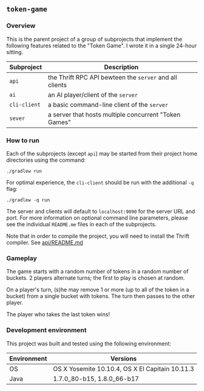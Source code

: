 ## `token-game`

### Overview

This is the parent project of a group of subprojects that implement the following features related 
to the "Token Game".  I wrote it in a single 24-hour sitting.

Subproject | Description
---------- | -----------
`api` | the Thrift RPC API bewteen the `server` and all clients
`ai` | an AI player/client of the `server`
`cli-client` | a basic command-line client of the `server`
`sever` | a server that hosts multiple concurrent "Token Games"


### How to run

Each of the subprojects (except `api`) may be started from their project home directories 
using the command:

```
./gradlew run
```

For optimal experience, the `cli-client` should be run with the additional `-q` flag:

```
./gradlew -q run
```

The server and clients will default to `localhost:9090` for the server URL and port.  For more 
information on optional command line parameters, please see the individual `README.me` files
in each of the subprojects.

Note that in order to compile the project, you will need to install the
Thrift compiler.  See [api/README.md](api/README.md)

### Gameplay

The game starts with a random number of tokens in a random number of buckets.
2 players alternate turns; the first to play is chosen at random.

On a player's turn, (s)he may remove 1 or more (up to all of the token in a
bucket) from a single bucket with tokens.  The turn then passes to the other
player.

The player who takes the last token wins!


### Development environment

This project was built and tested using the following environment:

Environment | Versions
----------- | --------
OS | OS X Yosemite 10.10.4, OS X El Capitain 10.11.3
Java | 1.7.0_80-b15, 1.8.0_66-b17

